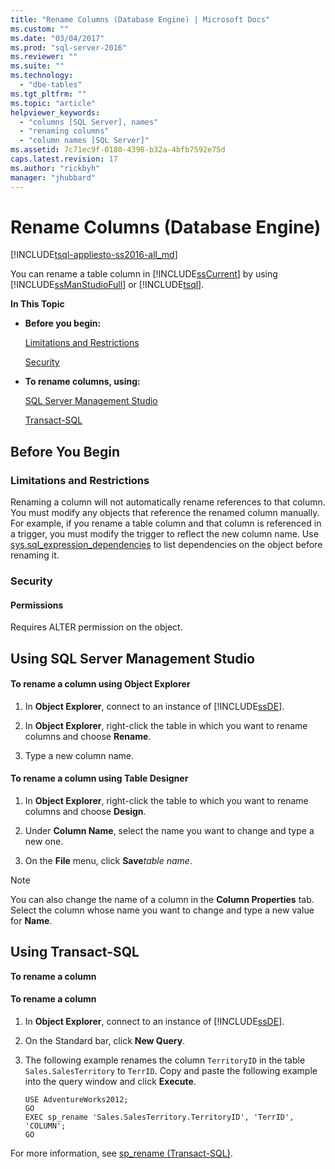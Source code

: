 ```yaml
---
title: "Rename Columns (Database Engine) | Microsoft Docs"
ms.custom: ""
ms.date: "03/04/2017"
ms.prod: "sql-server-2016"
ms.reviewer: ""
ms.suite: ""
ms.technology: 
  - "dbe-tables"
ms.tgt_pltfrm: ""
ms.topic: "article"
helpviewer_keywords: 
  - "columns [SQL Server], names"
  - "renaming columns"
  - "column names [SQL Server]"
ms.assetid: 7c71ec9f-0180-4398-b32a-4bfb7592e75d
caps.latest.revision: 17
ms.author: "rickbyh"
manager: "jhubbard"
---
```

# Rename Columns (Database Engine)
[!INCLUDE[tsql-appliesto-ss2016-all_md](../../relational-databases/system-catalog-views/includes/tsql-appliesto-ss2016-all-md.md)]

  You can rename a table column in [!INCLUDE[ssCurrent](../../advanced-analytics/r-services/includes/sscurrent-md.md)] by using [!INCLUDE[ssManStudioFull](../../advanced-analytics/r-services/includes/ssmanstudiofull-md.md)] or [!INCLUDE[tsql](../../advanced-analytics/r-services/includes/tsql-md.md)].  
  
 **In This Topic**  
  
-   **Before you begin:**  
  
     [Limitations and Restrictions](#Restrictions)  
  
     [Security](#Security)  
  
-   **To rename columns, using:**  
  
     [SQL Server Management Studio](#SSMSProcedure)  
  
     [Transact-SQL](#TsqlProcedure)  
  
##  <a name="BeforeYouBegin"></a> Before You Begin  
  
###  <a name="Restrictions"></a> Limitations and Restrictions  
 Renaming a column will not automatically rename references to that column. You must modify any objects that reference the renamed column manually. For example, if you rename a table column and that column is referenced in a trigger, you must modify the trigger to reflect the new column name. Use [sys.sql_expression_dependencies](../../relational-databases/system-catalog-views/sys.sql-expression-dependencies-transact-sql.md) to list dependencies on the object before renaming it.  
  
###  <a name="Security"></a> Security  
  
####  <a name="Permissions"></a> Permissions  
 Requires ALTER permission on the object.  
  
##  <a name="SSMSProcedure"></a> Using SQL Server Management Studio  
  
#### To rename a column using Object Explorer  
  
1.  In **Object Explorer**, connect to an instance of [!INCLUDE[ssDE](../../analysis-services/instances/install/windows/includes/ssde-md.md)].  
  
2.  In **Object Explorer**, right-click the table in which you want to rename columns and choose **Rename**.  
  
3.  Type a new column name.  
  
#### To rename a column using Table Designer  
  
1.  In **Object Explorer**, right-click the table to which you want to rename columns and choose **Design**.  
  
2.  Under **Column Name**, select the name you want to change and type a new one.  
  
3.  On the **File** menu, click **Save***table name*.  
  
> [!NOTE]  
>  You can also change the name of a column in the **Column Properties** tab. Select the column whose name you want to change and type a new value for **Name**.  
  
##  <a name="TsqlProcedure"></a> Using Transact-SQL  
 **To rename a column**  
  
#### To rename a column  
  
1.  In **Object Explorer**, connect to an instance of [!INCLUDE[ssDE](../../analysis-services/instances/install/windows/includes/ssde-md.md)].  
  
2.  On the Standard bar, click **New Query**.  
  
3.  The following example renames the column `TerritoryID` in the table `Sales.SalesTerritory` to `TerrID`. Copy and paste the following example into the query window and click **Execute**.  
  
    ```  
    USE AdventureWorks2012;  
    GO  
    EXEC sp_rename 'Sales.SalesTerritory.TerritoryID', 'TerrID', 'COLUMN';  
    GO  
    ```  
  
 For more information, see [sp_rename &#40;Transact-SQL&#41;](../../relational-databases/system-stored-procedures/sp-rename-transact-sql.md).  
  
  